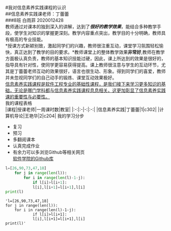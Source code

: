 #我对信息素养实践课程的认识  
##信息素养实践课老师：丁蕾蕾  
###8班 白雨菲 2020012428  
教师通过对课本的独到深入的讲解，达到了***很好的教学效果***，能结合多种教学手段，使学生对知识的掌握更深刻。教学内容重点突出，教学目的十分明确，教师具有极高的专业技能。   
*授课方式新颖别致，激起同学们的兴趣，教师很注重互动，课堂学习氛围轻松愉快，真正达到了教学的目的要求。*教师课堂上的整体教学效果**非常好**,教师在教学方面极认真负责，教师的基本知识技能过硬，因此，课上所达到的效果是很好的，指导具有针对性，使同学更容易获得提高。课上教师很注意与学生的互动环节，尤其是丁蕾蕾老师互动的效果很好，语言也很生动、形象。得到同学们的喜爱，教师并未忽视同学们的自己动手的锻炼、课堂互动效果极好。  
<u>信息素养实践课程是软件工程专业的基础性课程，是我们接下来学习更多知识的基础，无论是哪门学科都与信息素养实践课程息息相关。这更加彰显了信息素养实践课的重要性与必要性。</u>  
我的课程表格  
|课程|授课老师|一周课时数|教室|
|:-:|:-|-:|:-:|
|信息素养实践|丁蕾蕾|1|c302|
|计算机导论|王艳华|2|c204|
我的学习分步  
- 复习  
- 预习  
- 多翻阅课本  
- 认真完成作业  
- 有余力可以多浏览Github等相关网页  
[软件学院的Github库](https://github.com/edu2act)  


```python
l=[26,90,73,47,18]
	for j in range(len(l)):
		for i in range(len(l)-1-j):
			if l[i]>l[i+1]:
			l[i],l[i+1]=l[i+1],l[i]
print(l) 
```



	'l=[26,90,73,47,18]
	for j in range(len(l)):
		for i in range(len(l)-1-j):
				if l[i]>l[i+1]:
				l[i],l[i+1]=l[i+1],l[i]
	print(l)'

